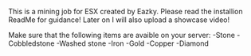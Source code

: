 This is a mining job for ESX created by Eazky. Please read the installion ReadMe for guidance! Later on I will also upload a showcase video!

Make sure that the following items are avaible on your server:
-Stone
-Cobbledstone
-Washed stone
-Iron
-Gold
-Copper
-Diamond
